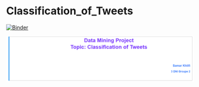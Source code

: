 # Classification_of_Tweets


[![Binder](https://mybinder.org/badge_logo.svg)](https://mybinder.org/v2/gh/Samar-Khlifi/Classification_of_Tweets.git/master)

![Alt Text](1.gif)
